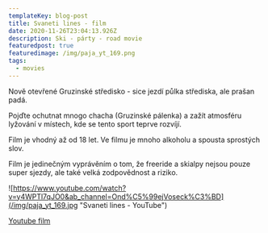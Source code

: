 ```yaml
---
templateKey: blog-post
title: Svaneti lines - film
date: 2020-11-26T23:04:13.926Z
description: Ski - párty - road movie
featuredpost: true
featuredimage: /img/paja_yt_169.png
tags:
  - movies
---
```

Nově otevřené Gruzinské středisko - sice jezdí půlka střediska, ale prašan padá.

Pojďte ochutnat mnogo chacha (Gruzinské pálenka) a zažít atmosféru lyžování v místech, kde se tento sport teprve rozvíjí.

Film je vhodný až od 18 let. Ve filmu je mnoho alkoholu a spousta sprostých slov.

Film je jedinečným vyprávěním o tom, že freeride a skialpy nejsou pouze super sjezdy, ale také velká zodpovědnost a riziko.

![https://www.youtube.com/watch?v=y4WPTl7qJO0&ab_channel=Ond%C5%99ejVoseck%C3%BD](/img/paja_yt_169.jpg "Svaneti lines - YouTube")

[Youtube film](https://www.youtube.com/watch?v=y4WPTl7qJO0&ab_channel=Ond%C5%99ejVoseck%C3%BD)